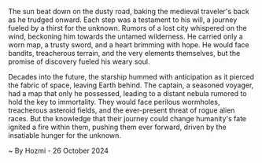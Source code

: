 
The sun beat down on the dusty road, baking the medieval traveler's back as he trudged onward. Each step was a testament to his will, a journey fueled by a thirst for the unknown. Rumors of a lost city whispered on the wind, beckoning him towards the untamed wilderness. He carried only a worn map, a trusty sword, and a heart brimming with hope.  He would face bandits, treacherous terrain, and the very elements themselves, but the promise of discovery fueled his weary soul.

Decades into the future, the starship hummed with anticipation as it pierced the fabric of space, leaving Earth behind.  The captain, a seasoned voyager, had a map that only he possessed, leading to a distant nebula rumored to hold the key to immortality.  They would face perilous wormholes, treacherous asteroid fields, and the ever-present threat of rogue alien races.  But the knowledge that their journey could change humanity's fate ignited a fire within them, pushing them ever forward, driven by the insatiable hunger for the unknown. 

~ By Hozmi - 26 October 2024
